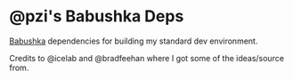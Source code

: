# @pzi's Babushka Deps

[Babushka](http://babushka.me) dependencies for building my standard dev environment.

Credits to @icelab and @bradfeehan where I got some of the ideas/source from.
